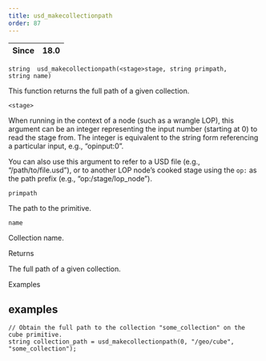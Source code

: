 ```yaml
---
title: usd_makecollectionpath
order: 87
---
```

| Since | 18.0 |
| --- | --- |

`string  usd_makecollectionpath(<stage>stage, string primpath, string name)`

This function returns the full path of a given collection.

`<stage>`

When running in the context of a node (such as a wrangle LOP), this argument can be an integer representing the input number (starting at 0) to read the stage from. The integer is equivalent to the string form referencing a particular input, e.g., “opinput:0”.

You can also use this argument to refer to a USD file (e.g., “/path/to/file.usd”), or to another LOP node’s cooked stage using the `op:` as the path prefix (e.g., “op:/stage/lop_node”).

`primpath`

The path to the primitive.

`name`

Collection name.

Returns

The full path of a given collection.

Examples

## examples

```vex
// Obtain the full path to the collection "some_collection" on the cube primitive.
string collection_path = usd_makecollectionpath(0, "/geo/cube", "some_collection");

```
